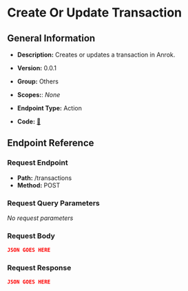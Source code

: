 # Create Or Update Transaction

## General Information

- **Description:** Creates or updates a transaction in Anrok.

- **Version:** 0.0.1
- **Group:** Others
- **Scopes:**: _None_
- **Endpoint Type:** Action
- **Code:** [🔗](https://github.com/NangoHQ/integration-templates/tree/main/integrations/anrok/actions/create-or-update-transaction.ts)

## Endpoint Reference

### Request Endpoint

- **Path:** /transactions
- **Method:** POST

### Request Query Parameters

_No request parameters_

### Request Body

```json
JSON GOES HERE
```

### Request Response

```json
JSON GOES HERE
```
